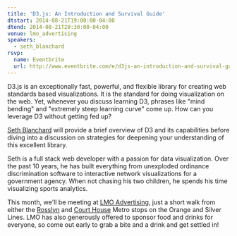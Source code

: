 ```yaml
---
title: 'D3.js: An Introduction and Survival Guide'
dtstart: 2014-08-21T19:00:00-04:00
dtend: 2014-08-21T20:30:00-04:00
venue: lmo_advertising
speakers:
  - seth_blanchard
rsvp:
  name: Eventbrite
  url: http://www.eventbrite.com/e/d3js-an-introduction-and-survival-guide-tickets-12509565447
---
```


D3.js is an exceptionally fast, powerful, and flexible library for creating web standards based visualizations. It is the standard for doing visualization on the web. Yet, whenever you discuss learning D3, phrases like "mind bending" and "extremely steep learning curve" come up. How can you leverage D3 without getting fed up?

[Seth Blanchard](https://twitter.com/SethBlanchard) will provide a brief overview of D3 and its capabilities before diving into a discussion on strategies for deepening your understanding of this excellent library.

Seth is a full stack web developer with a passion for data visualization. Over the past 10 years, he has built everything from unexploded ordinance discrimination software to interactive network visualizations for a government agency. When not chasing his two children, he spends his time visualizing sports analytics.

This month, we'll be meeting at [LMO Advertising](http://www.lmo.com), just a short walk from either the [Rosslyn](https://www.wmata.com/rider-guide/stations/rosslyn.cfm) and [Court House](https://www.wmata.com/rider-guide/stations/court-house.cfm) Metro stops on the Orange and Silver Lines. LMO has also generously offered to sponsor food and drinks for everyone, so come out early to grab a bite and a drink and get settled in!
